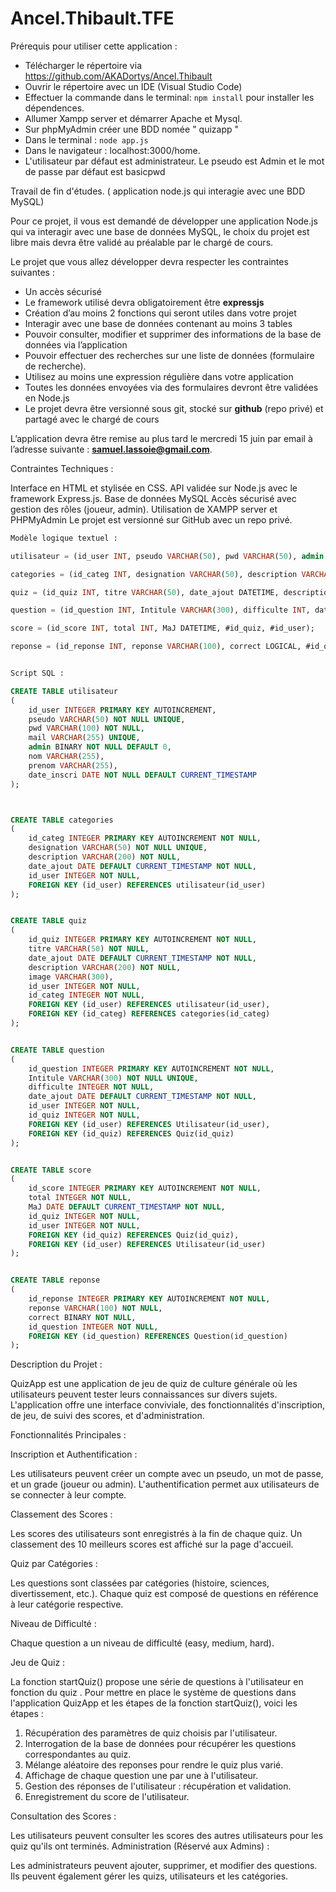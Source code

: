 # Ancel.Thibault.TFE

Prérequis pour utiliser cette application :

- Télécharger le répertoire via https://github.com/AKADortys/Ancel.Thibault
- Ouvrir le répertoire avec un IDE (Visual Studio Code)
- Effectuer la commande dans le terminal: ````npm install```` pour installer les dépendences.
- Allumer Xampp server et démarrer Apache et Mysql.
- Sur phpMyAdmin créer une BDD nomée " quizapp "
- Dans le terminal : ````node app.js ````
- Dans le navigateur : localhost:3000/home.
- L'utilisateur par défaut est administrateur. Le pseudo est Admin et le mot de passe par défaut est basicpwd

Travail de fin d'études. ( application node.js qui interagie avec une BDD MySQL)

Pour ce projet, il vous est demandé de développer une application Node.js qui va interagir avec une base de données MySQL, le choix du projet est libre mais devra être validé au préalable par le chargé de cours.

Le projet que vous allez développer devra respecter les contraintes suivantes :

- Un accès sécurisé
- Le framework utilisé devra obligatoirement être **expressjs**
- Création d’au moins 2 fonctions qui seront utiles dans votre projet
- Interagir avec une base de données contenant au moins 3 tables
- Pouvoir consulter, modifier et supprimer des informations de la base de données via l’application
- Pouvoir effectuer des recherches sur une liste de données (formulaire de recherche).
- Utilisez au moins une expression régulière dans votre application
- Toutes les données envoyées via des formulaires devront être validées en Node.js
- Le projet devra être versionné sous git, stocké sur **github** (repo privé) et partagé avec le chargé de cours

L’application devra être remise au plus tard le mercredi 15 juin par email à l’adresse suivante : **samuel.lassoie@gmail.com**.

Contraintes Techniques :

Interface en HTML et stylisée en CSS.
API validée sur Node.js avec le framework Express.js.
Base de données MySQL
Accès sécurisé avec gestion des rôles (joueur, admin).
Utilisation de XAMPP server et PHPMyAdmin
Le projet est versionné sur GitHub avec un repo privé.

````sql
Modèle logique textuel :

utilisateur = (id_user INT, pseudo VARCHAR(50), pwd VARCHAR(50), admin LOGICAL, nom VARCHAR(50), prenom VARCHAR(50), date_inscri DATETIME);

categories = (id_categ INT, designation VARCHAR(50), description VARCHAR(200), date_ajout DATETIME, #id_user);

quiz = (id_quiz INT, titre VARCHAR(50), date_ajout DATETIME, description VARCHAR(200), #id_user, #id_categ);

question = (id_question INT, Intitule VARCHAR(300), difficulte INT, date_ajout DATETIME, #id_user, #id_quiz);

score = (id_score INT, total INT, MaJ DATETIME, #id_quiz, #id_user);

reponse = (id_reponse INT, reponse VARCHAR(100), correct LOGICAL, #id_question);


Script SQL :

CREATE TABLE utilisateur 
(
    id_user INTEGER PRIMARY KEY AUTOINCREMENT,
    pseudo VARCHAR(50) NOT NULL UNIQUE,
    pwd VARCHAR(100) NOT NULL,
    mail VARCHAR(255) UNIQUE,
    admin BINARY NOT NULL DEFAULT 0,
    nom VARCHAR(255),
    prenom VARCHAR(255),
    date_inscri DATE NOT NULL DEFAULT CURRENT_TIMESTAMP
);



CREATE TABLE categories 
(
    id_categ INTEGER PRIMARY KEY AUTOINCREMENT NOT NULL,
    designation VARCHAR(50) NOT NULL UNIQUE,
    description VARCHAR(200) NOT NULL,
    date_ajout DATE DEFAULT CURRENT_TIMESTAMP NOT NULL,
    id_user INTEGER NOT NULL,
    FOREIGN KEY (id_user) REFERENCES utilisateur(id_user)
);


CREATE TABLE quiz 
(
    id_quiz INTEGER PRIMARY KEY AUTOINCREMENT NOT NULL,
    titre VARCHAR(50) NOT NULL,
    date_ajout DATE DEFAULT CURRENT_TIMESTAMP NOT NULL,
    description VARCHAR(200) NOT NULL,
    image VARCHAR(300),
    id_user INTEGER NOT NULL,
    id_categ INTEGER NOT NULL,
    FOREIGN KEY (id_user) REFERENCES utilisateur(id_user),
    FOREIGN KEY (id_categ) REFERENCES categories(id_categ)
);


CREATE TABLE question 
(
    id_question INTEGER PRIMARY KEY AUTOINCREMENT NOT NULL,
    Intitule VARCHAR(300) NOT NULL UNIQUE,
    difficulte INTEGER NOT NULL,
    date_ajout DATE DEFAULT CURRENT_TIMESTAMP NOT NULL,
    id_user INTEGER NOT NULL,
    id_quiz INTEGER NOT NULL,
    FOREIGN KEY (id_user) REFERENCES Utilisateur(id_user),
    FOREIGN KEY (id_quiz) REFERENCES Quiz(id_quiz)
);


CREATE TABLE score 
(
    id_score INTEGER PRIMARY KEY AUTOINCREMENT NOT NULL,
    total INTEGER NOT NULL,
    MaJ DATE DEFAULT CURRENT_TIMESTAMP NOT NULL,
    id_quiz INTEGER NOT NULL,
    id_user INTEGER NOT NULL,
    FOREIGN KEY (id_quiz) REFERENCES Quiz(id_quiz),
    FOREIGN KEY (id_user) REFERENCES Utilisateur(id_user)
);


CREATE TABLE reponse 
(
    id_reponse INTEGER PRIMARY KEY AUTOINCREMENT NOT NULL,
    reponse VARCHAR(100) NOT NULL,
    correct BINARY NOT NULL,
    id_question INTEGER NOT NULL,
    FOREIGN KEY (id_question) REFERENCES Question(id_question)
);
````

Description du Projet :

QuizApp est une application de jeu de quiz de culture générale où les utilisateurs peuvent tester leurs connaissances sur divers sujets. L'application offre une interface conviviale, des fonctionnalités d'inscription, de jeu, de suivi des scores, et d'administration.

Fonctionnalités Principales :

Inscription et Authentification :

Les utilisateurs peuvent créer un compte avec un pseudo, un mot de passe, et un grade (joueur ou admin).
L'authentification permet aux utilisateurs de se connecter à leur compte.

Classement des Scores :

Les scores des utilisateurs sont enregistrés à la fin de chaque quiz.
Un classement des 10 meilleurs scores est affiché sur la page d'accueil.

Quiz par Catégories :

Les questions sont classées par catégories (histoire, sciences, divertissement, etc.).
Chaque quiz est composé de questions en référence à leur catégorie respective.

Niveau de Difficulté :

Chaque question a un niveau de difficulté (easy, medium, hard).


Jeu de Quiz :

La fonction startQuiz() propose une série de questions à l'utilisateur en fonction du quiz .
Pour mettre en place le système de questions dans l'application QuizApp et les étapes de la fonction startQuiz(), voici les étapes :

1. Récupération des paramètres de quiz choisis par l'utilisateur.
2. Interrogation de la base de données pour récupérer les questions correspondantes au quiz.
3. Mélange aléatoire des reponses pour rendre le quiz plus varié.
4. Affichage de chaque question une par une à l'utilisateur.
5. Gestion des réponses de l'utilisateur : récupération et validation.
6. Enregistrement du score de l'utilisateur.

Consultation des Scores :

Les utilisateurs peuvent consulter les scores des autres utilisateurs pour les quiz qu'ils ont terminés.
Administration (Réservé aux Admins) :

Les administrateurs peuvent ajouter, supprimer, et modifier des questions.
Ils peuvent également gérer les quizs, utilisateurs et les catégories.


